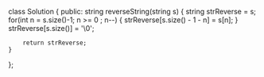 class Solution {
public:
    string reverseString(string s) {
        string strReverse = s;
        for(int n = s.size()-1; n >= 0 ; n--)
        {
            strReverse[s.size() - 1 - n] = s[n];
        }
        strReverse[s.size()] = '\0';
        
        return strReverse;
    }
};
